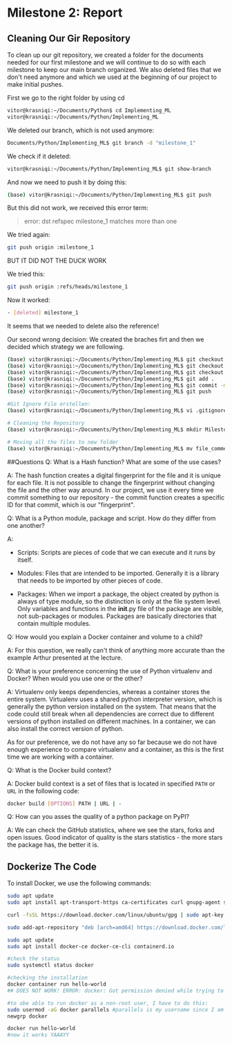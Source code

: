 # Milestone 2: Report
## Cleaning Our Gir Repository
To clean up our git repository, we created a folder for the documents needed for our first milestone and we will continue to do so with each milestone to keep our main branch organized. We also deleted files that we don't need anymore and which we used at the beginning of our project to make initial pushes.

First we go to the right folder by using cd
```sh
vitor@krasniqi:~/Documents/Python$ cd Implementing_ML
vitor@krasniqi:~/Documents/Python/Implementing_ML
```
We deleted our branch, which is not used anymore:
```sh
Documents/Python/Implementing_ML$ git branch -d "milestone_1"
```
We check if it deleted:
```sh
vitor@krasniqi:~/Documents/Python/Implementing_ML$ git show-branch
```
And now we need to push it by doing this:
```sh
(base) vitor@krasniqi:~/Documents/Python/Implementing_ML$ git push
```
But this did not work, we received this error term:
> error: dst refspec milestone_1 matches more than one

We tried again:
```sh
git push origin :milestone_1
```
BUT IT DID NOT THE DUCK WORK

We tried this:
```sh
git push origin :refs/heads/milestone_1
```
Now it worked:
```sh
- [deleted] milestone_1
```
It seems that we needed to delete also the reference!

Our second wrong decision: We created the braches firt and then we decided which strategy we are following.
```sh
(base) vitor@krasniqi:~/Documents/Python/Implementing_ML$ git checkout -b "milestone_2_3"
(base) vitor@krasniqi:~/Documents/Python/Implementing_ML$ git checkout -b "milestone_2_4"
(base) vitor@krasniqi:~/Documents/Python/Implementing_ML$ git checkout -b "milestone_2_6"
(base) vitor@krasniqi:~/Documents/Python/Implementing_ML$ git add .
(base) vitor@krasniqi:~/Documents/Python/Implementing_ML$ git commit -m 'setting up the branches'
(base) vitor@krasniqi:~/Documents/Python/Implementing_ML$ git push

#Git Ignore File erstellen:
(base) vitor@krasniqi:~/Documents/Python/Implementing_ML$ vi .gitignore

# Cleaning the Repository
(base) vitor@krasniqi:~/Documents/Python/Implementing_ML$ mkdir Milestone_1

# Moving all the files to new folder
(base) vitor@krasniqi:~/Documents/Python/Implementing_ML$ mv file_commentet.py /Milestone_1
```

##Questions
Q: What is a Hash function? What are some of the use cases?

A: The hash function creates a digital fingerprint for the file and it is unique for each file. It is not possible to change the fingerprint without changing the file and the other way around.
In our project, we use it every time we commit something to our repository - the commit function creates a specific ID for that commit, which is our "fingerprint".

Q: What is a Python module, package and script. How do they differ from one another?

A:
- Scripts: Scripts are pieces of code that we can execute and it runs by itself.

- Modules: Files that are intended to be imported. Generally it is a library that needs to be imported by other pieces of code.

- Packages: When we import a package, the object created by python is always of type module, so the distinction is only at the file system level. Only variables and functions in the __init__.py file of the package are visible, not sub-packages or modules. Packages are basically directories that contain multiple modules.

Q: How would you explain a Docker container and volume to a child?

A: For this question, we really can't think of anything more accurate than the example Arthur presented at the lecture.

Q: What is your preference concerning the use of Python virtualenv and Docker? When would you use one or the other?

A: Virtualenv only keeps dependencies, whereas a container stores the entire system. Virtualenv uses a shared python interpreter version, which is generally the python version installed on the system. That means that the code could still break when all dependencies are correct due to different versions of python installed on different machines. In a container, we can also install the correct version of python.

As for our preference, we do not have any so far because we do not have enough experience to compare virtualenv and a container, as this is the first time we are working with a container.

Q: What is the Docker build context?

A: Docker build context is a set of files that is located in specified `PATH` or `URL` in the following code:
```sh
docker build [OPTIONS] PATH | URL | -
```

Q: How can you asses the quality of a python package on PyPI?

A: We can check the GitHub statistics, where we see the stars, forks and open issues. Good indicator of quality is the stars statistics - the more stars the package has, the better it is.

## Dockerize The Code
To install Docker, we use the following commands:
```sh
sudo apt update
sudo apt install apt-transport-https ca-certificates curl gnupg-agent software-properties-common

curl -fsSL https://download.docker.com/linux/ubuntu/gpg | sudo apt-key add -

sudo add-apt-repository "deb [arch=amd64] https://download.docker.com/linux/ubuntu $(lsb_release -cs) stable"

sudo apt update
sudo apt install docker-ce docker-ce-cli containerd.io

#check the status
sudo systemctl status docker

#checking the installation
docker container run hello-world
## DOES NOT WORK! ERROR: docker: Got permission denied while trying to connect to the Docker daemon socket at unix:///var/run/docker.sock: Post http://%2Fvar%2Frun%2Fdocker.sock/v1.35/containers/create: dial unix /var/run/docker.sock: connect: permission denied.See 'docker run --help'.

#to obe able to run docker as a non-root user, I have to do this:
sudo usermod -aG docker parallels #parallels is my username since I am using parallels to run linux
newgrp docker

docker run hello-world
#now it works YAAAYY
```
